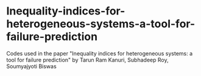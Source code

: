 # Inequality-indices-for-heterogeneous-systems-a-tool-for-failure-prediction
Codes used in the paper "Inequality indices for heterogeneous systems: a tool for failure prediction" by Tarun Ram Kanuri, Subhadeep Roy, Soumyajyoti Biswas


